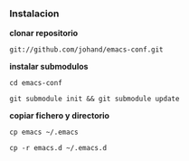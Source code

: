 ### Instalacion

**clonar repositorio**

<code>git://github.com/johand/emacs-conf.git</code>


**instalar submodulos**

<code>cd emacs-conf</code>

<code>git submodule init && git submodule update</code>


**copiar fichero y directorio**

<code>cp emacs ~/.emacs</code>

<code>cp -r emacs.d ~/.emacs.d</code>
